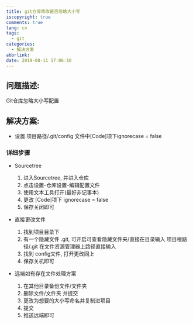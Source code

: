 ```yaml
---
title: git仓库修改是否忽略大小写
iscopyright: true
comments: true
lang: cn
tags:
  - git
categories:
  - 解决方案
abbrlink:
date: 2019-08-11 17:06:10
---
```



## 问题描述:
Git仓库忽略大小写配置


## 解决方案:
- 设置 项目路径/.git/config 文件中[Code]项下ignorecase = false


### 详细步骤
- Sourcetree
    1. 进入Sourcetree, 并进入仓库
    2. 点击设置-仓库设置-编辑配置文件
    3. 使用文本工具打开(最好非记事本)
    4. 更改 [Code]项下 ignorecase = false
    5. 保存关闭即可
- 直接更改文件
    1. 找到项目目录下
    2. 有一个隐藏文件 .git, 可开启可查看隐藏文件夹/直接在目录输入 项目根路径/.git 在文件资源管理器上路径直接输入
    3. 找到 config文件, 打开更改同上
    4. 保存关机即可

- 远端如有存在文件处理方案
    1. 在其他目录备份文件/文件夹
    2. 删除文件/文件夹 并提交
    3. 更改为想要的大小写命名并复制进项目
    4. 提交
    5. 推送远端即可
